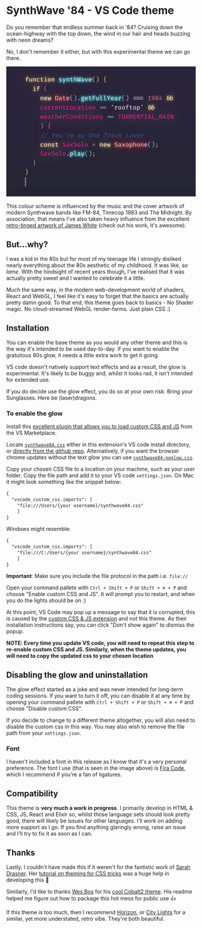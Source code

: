 # SynthWave '84 - VS Code theme
Do you remember that endless summer back in '84? Cruising down the ocean-highway with the top down, the wind in our hair and heads buzzing with neon dreams? 

No, I don't remember it either, but with this experimental theme we can go there.

![Neon glowing text](./theme.png)

This colour scheme is influenced by the music and the cover artwork of modern Synthwave bands like FM-84, Timecop 1983 and The Midnight. By association, that means I've also taken heavy influence from the excellent [retro-tinged artwork of James White](https://signalnoise.com/) (check out his work, it's awesome).

## But...why?
I was a kid in the 80s but for most of my teenage life I strongly disliked nearly everything about the 80s aesthetic of my childhood. It was like, _so lame_. With the hindsight of recent years though, I've realised that it was actually pretty sweet and I wanted to celebrate it a little. 

Much the same way, in the modern web-development world of shaders, React and WebGL, I feel like it's easy to forget that the basics are actually pretty damn good. To that end, this theme goes back to basics - No Shader magic. No cloud-streamed WebGL render-farms. Just plain CSS :)

## Installation
You can enable the base theme as you would any other theme and this is the way it's intended to be used day-to-day. If you want to enable the gratuitous 80s glow, it needs a little extra work to get it going. 

VS code doesn't natively support text effects and as a result, the glow is experimental. It's likely to be buggy and, whilst it looks rad, it isn't intended for extended use. 

If you do decide use the glow effect, you do so at your own risk. Bring your Sunglasses. Here be (laser)dragons.

### To enable the glow

Install this [excellent plugin that allows you to load custom CSS and JS](https://marketplace.visualstudio.com/items?itemName=be5invis.vscode-custom-css) from the VS Marketplace.   

Locate [`synthwave84.css`](https://github.com/robb0wen/synthwave-vscode/blob/master/synthwave84.css) either in this extension's VS code install directory, or [directly from the github repo](https://github.com/robb0wen/synthwave-vscode/blob/master/synthwave84.css). Alternatively, if you want the browser chrome updates without the text glow you can use [`synthwave84-noglow.css`](https://github.com/robb0wen/synthwave-vscode/blob/master/synthwave84-noglow.css).

Copy your chosen CSS file to a location on your machine, such as your user folder. Copy the file path and add it to your VS code `settings.json`. On Mac it might look something like the snippet below:

```
{
  "vscode_custom_css.imports": [
    "file:///Users/{your username}/synthwave84.css"
    ]
}
```

Windows might resemble:

```
{
  "vscode_custom_css.imports": [
    "file:///C:/Users/{your username}/synthwave84.css"
    ]
}
```

**Important**: Make sure you include the file protocol in the path i.e. `file://`

Open your command pallete with `Ctrl + Shift + P` or `Shift + ⌘ + P` and choose "Enable custom CSS and JS". It will prompt you to restart, and when you do the lights should be on :)

At this point, VS Code may pop up a message to say that it is corrupted, this is caused by the [custom CSS & JS extension](https://marketplace.visualstudio.com/items?itemName=be5invis.vscode-custom-css) and not this theme. As their installation instructions say, you can click "Don't show again" to dismiss the popup.

**NOTE: Every time you update VS code, you will need to repeat this step to re-enable custom CSS and JS. Similarly, when the theme updates, you will need to copy the updated css to your chosen location**

## Disabling the glow and uninstallation
The glow effect started as a joke and was never intended for long-term coding sessions. If you want to turn it off, you can disable it at any time by opening your command pallete with `Ctrl + Shift + P` or `Shift + ⌘ + P` and choose "Disable custom CSS".

If you decide to change to a different theme altogether, you will also need to disable the custom css in this way. You may also wish to remove the file path from your `settings.json`.

### Font
I haven't included a font in this release as I know that it's a very personal preference. The font I use (that is seen in the image above) is [Fira Code](https://github.com/tonsky/FiraCode), which I recommend if you're a fan of ligatures.

## Compatibility
This theme is **very much a work in progress**. I primarily develop in HTML & CSS, JS, React and Elixir so, whilst those language sets should look pretty good, there will likely be issues for other languages. I'll work on adding more support as I go. If you find anything glaringly wrong, raise an issue and I'll try to fix it as soon as I can.


## Thanks
Lastly, I couldn't have made this if it weren't for the fantistic work of [Sarah Drasner](https://twitter.com/sarah_edo). Her [tutorial on theming for CSS tricks](https://css-tricks.com/creating-a-vs-code-theme/) was a huge help in developing this 🙏

Similarly, I'd like to thanks [Wes Bos](https://twitter.com/wesbos) for his [cool Cobalt2 theme](https://github.com/wesbos/cobalt2-vscode). His readme helped me figure out how to package this hot mess for public use 👍

If this theme is too much, then I recommend [Horizon](https://github.com/jolaleye/horizon-theme-vscode), or [City Lights](http://citylights.xyz/) for a similar, yet more understated, retro vibe. They're both beautiful.
